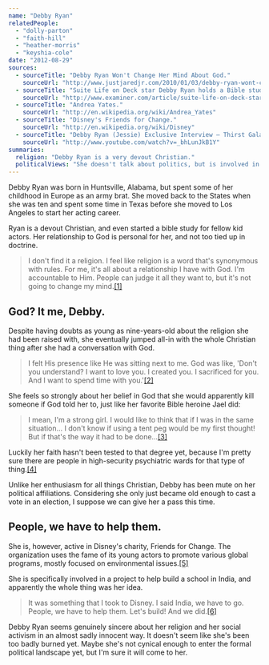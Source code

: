 ```yaml
---
name: "Debby Ryan"
relatedPeople:
  - "dolly-parton"
  - "faith-hill"
  - "heather-morris"
  - "keyshia-cole"
date: "2012-08-29"
sources:
  - sourceTitle: "Debby Ryan Won't Change Her Mind About God."
    sourceUrl: "http://www.justjaredjr.com/2010/01/03/debby-ryan-wont-change-her-mind-about-god/"
  - sourceTitle: "Suite Life on Deck star Debby Ryan holds a Bible study on the set of her hit Disney sitcom."
    sourceUrl: "http://www.examiner.com/article/suite-life-on-deck-star-debby-ryan-holds-a-bible-study-on-the-set-of-her-hit-disney-sitcom"
  - sourceTitle: "Andrea Yates."
    sourceUrl: "http://en.wikipedia.org/wiki/Andrea_Yates"
  - sourceTitle: "Disney's Friends for Change."
    sourceUrl: "http://en.wikipedia.org/wiki/Disney"
  - sourceTitle: "Debby Ryan (Jessie) Exclusive Interview – Thirst Gala."
    sourceUrl: "http://www.youtube.com/watch?v=_bhLunJkB1Y"
summaries:
  religion: "Debby Ryan is a very devout Christian."
  politicalViews: "She doesn't talk about politics, but is involved in a charity run by Disney."
---
```


Debby Ryan was born in Huntsville, Alabama, but spent some of her childhood in Europe as an army brat. She moved back to the States when she was ten and spent some time in Texas before she moved to Los Angeles to start her acting career.

Ryan is a devout Christian, and even started a bible study for fellow kid actors. Her relationship to God is personal for her, and not too tied up in doctrine.

>I don't find it a religion. I feel like religion is a word that's synonymous with rules. For me, it's all about a relationship I have with God. I'm accountable to Him. People can judge it all they want to, but it's not going to change my mind.<a class="source-citation" href="#http%3A%2F%2Fwww.justjaredjr.com%2F2010%2F01%2F03%2Fdebby-ryan-wont-change-her-mind-about-god%2F" title="Debby Ryan Won&apos;t Change Her Mind About God.">[1]</a>

## God? It me, Debby.

Despite having doubts as young as nine-years-old about the religion she had been raised with, she eventually jumped all-in with the whole Christian thing after she had a conversation with God.

>I felt His presence like He was sitting next to me. God was like, 'Don't you understand? I want to love you. I created you. I sacrificed for you. And I want to spend time with you.'<a class="source-citation" href="#http%3A%2F%2Fwww.examiner.com%2Farticle%2Fsuite-life-on-deck-star-debby-ryan-holds-a-bible-study-on-the-set-of-her-hit-disney-sitcom" title="Suite Life on Deck star Debby Ryan holds a Bible study on the set of her hit Disney sitcom.">[2]</a>

She feels so strongly about her belief in God that she would apparently kill someone if God told her to, just like her favorite Bible heroine Jael did:

>I mean, I'm a strong girl. I would like to think that if I was in the same situation… I don't know if using a tent peg would be my first thought! But if that's the way it had to be done…<a class="source-citation" href="#http%3A%2F%2Fwww.examiner.com%2Farticle%2Fsuite-life-on-deck-star-debby-ryan-holds-a-bible-study-on-the-set-of-her-hit-disney-sitcom" title="Suite Life on Deck star Debby Ryan holds a Bible study on the set of her hit Disney sitcom.">[3]</a>

Luckily her faith hasn't been tested to that degree yet, because I'm pretty sure there are people in high-security psychiatric wards for that type of thing.<a class="source-citation" href="#http%3A%2F%2Fen.wikipedia.org%2Fwiki%2FAndrea_Yates" title="Andrea Yates.">[4]</a>

Unlike her enthusiasm for all things Christian, Debby has been mute on her political affiliations. Considering she only just became old enough to cast a vote in an election, I suppose we can give her a pass this time.

## People, we have to help them.

She is, however, active in Disney's charity, Friends for Change. The organization uses the fame of its young actors to promote various global programs, mostly focused on environmental issues.<a class="source-citation" href="#http%3A%2F%2Fen.wikipedia.org%2Fwiki%2FDisney" title="Disney&apos;s Friends for Change.">[5]</a>

She is specifically involved in a project to help build a school in India, and apparently the whole thing was her idea.

>It was something that I took to Disney. I said India, we have to go. People, we have to help them. Let's build! And we did.<a class="source-citation" href="#http%3A%2F%2Fwww.youtube.com%2Fwatch%3Fv%3D_bhLunJkB1Y" title="Debby Ryan (Jessie) Exclusive Interview – Thirst Gala.">[6]</a>

Debby Ryan seems genuinely sincere about her religion and her social activism in an almost sadly innocent way. It doesn't seem like she's been too badly burned yet. Maybe she's not cynical enough to enter the formal political landscape yet, but I'm sure it will come to her.
